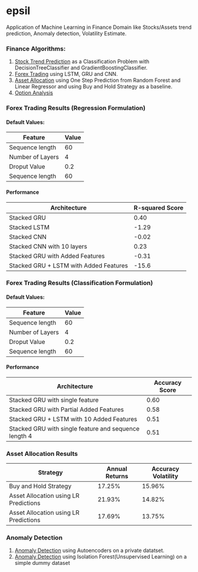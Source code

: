 # epsil
Application of Machine Learning in Finance Domain like Stocks/Assets trend prediction, Anomaly detection, Volatility Estimate.

### Finance Algorithms:
1. [Stock Trend Prediction](https://github.com/HSaurabh0919/epsil/blob/main/Finance/TrendPrediction_01.ipynb) as a Classification Problem with DecisionTreeClassifier and GradientBoostingClassifier.
2. [Forex Trading](https://github.com/HSaurabh0919/epsil/blob/main/Finance/forex_trading.ipynb) using LSTM, GRU and CNN.
3. [Asset Allocation](https://github.com/HSaurabh0919/epsil/blob/main/Finance/asset_allocation.ipynb) using One Step Prediction from Random Forest and Linear Regressor and using Buy and Hold Strategy as a baseline.
4. [Option Analysis](https://github.com/HSaurabh0919/epsil/tree/main/Options)


### Forex Trading Results (Regression Formulation)
#### Default Values:
| Feature | Value|
| ----------- | ----------- |
| Sequence length | 60       |
| Number of Layers | 4      |
| Droput Value | 0.2       |
| Sequence length | 60       |

#### Performance
| Architecture | R-squared Score|
| ----------- | ----------- |
| Stacked GRU      | 0.40       |
| Stacked LSTM     | -1.29       |
| Stacked CNN     | -0.02       |
| Stacked CNN with 10 layers     | 0.23       |
| Stacked GRU with Added Features   | -0.31        |
| Stacked GRU + LSTM with Added Features   | -15.6        |

### Forex Trading Results (Classification Formulation)
#### Default Values:
| Feature | Value|
| ----------- | ----------- |
| Sequence length | 60       |
| Number of Layers | 4      |
| Droput Value | 0.2       |
| Sequence length | 60       |


#### Performance
| Architecture | Accuracy Score|
| ----------- | ----------- |
| Stacked GRU  with single feature   | 0.60       |
| Stacked GRU with Partial Added Features   | 0.58        |
| Stacked GRU + LSTM with 10 Added Features   | 0.51        |
| Stacked GRU  with single feature and sequence length 4  | 0.51       |

### Asset Allocation Results
| Strategy | Annual Returns | Accuracy Volatility | 
| ----------- | ----------- | ----------- |
| Buy and Hold Strategy  | 17.25%       | 15.96% |
| Asset Allocation using LR Predictions | 21.93% | 14.82% |
| Asset Allocation using LR Predictions  | 17.69% | 13.75% |


### Anomaly Detection
1. [Anomaly Detection](https://github.com/HSaurabh0919/epsil/blob/main/Anomaly_Detection/autoencoder.ipynb) using Autoencoders on a private datatset.
2. [Anomaly Detection](https://github.com/HSaurabh0919/epsil/blob/main/Finance/Anomaly_Detection/Anomaly_detection_01.ipynb) using Isolation Forest(Unsupervised Learning) on a simple dummy dataset
